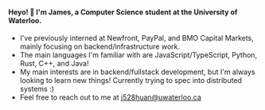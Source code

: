 #### Heyo! 👋 I'm James, a Computer Science student at the University of Waterloo.

-  I've previously interned at Newfront, PayPal, and BMO Capital Markets, mainly focusing on backend/infrastructure work.
-  The main languages I'm familiar with are JavaScript/TypeScript, Python, Rust, C++,  and Java!
-  My main interests are in backend/fullstack development, but I'm always looking to learn new things! Currently trying to spec into distributed systems :)
-  Feel free to reach out to me at j528huan@uwaterloo.ca
